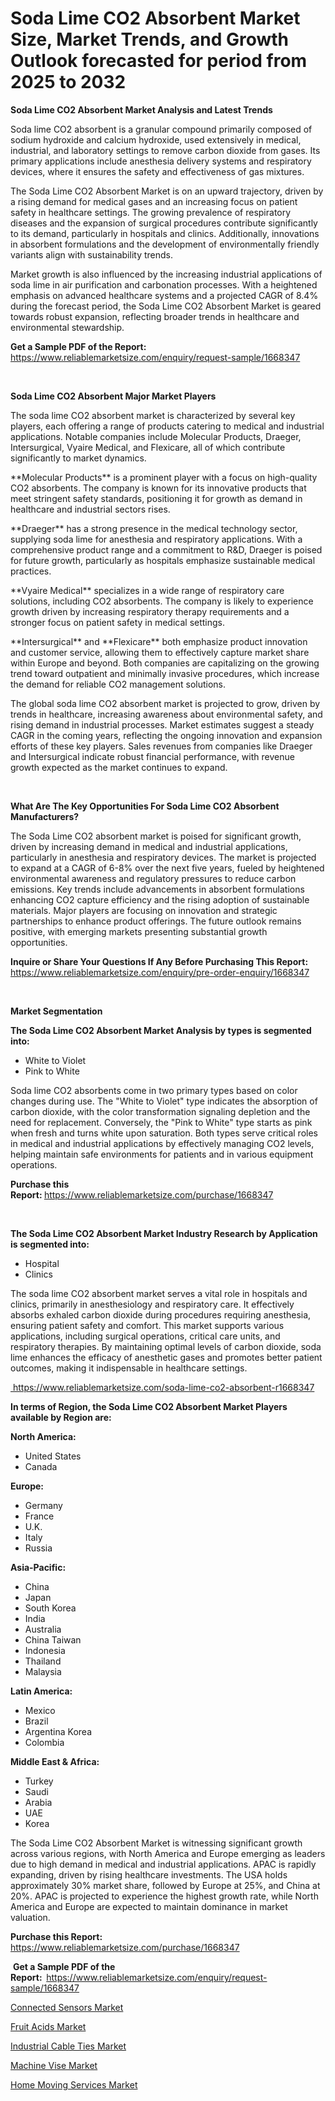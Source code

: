 <p><h1>Soda Lime CO2 Absorbent Market Size, Market Trends, and Growth Outlook forecasted for period from 2025 to 2032</h1></p><p><strong>Soda Lime CO2 Absorbent Market Analysis and Latest Trends</strong></p>
<p><p>Soda lime CO2 absorbent is a granular compound primarily composed of sodium hydroxide and calcium hydroxide, used extensively in medical, industrial, and laboratory settings to remove carbon dioxide from gases. Its primary applications include anesthesia delivery systems and respiratory devices, where it ensures the safety and effectiveness of gas mixtures. </p><p>The Soda Lime CO2 Absorbent Market is on an upward trajectory, driven by a rising demand for medical gases and an increasing focus on patient safety in healthcare settings. The growing prevalence of respiratory diseases and the expansion of surgical procedures contribute significantly to its demand, particularly in hospitals and clinics. Additionally, innovations in absorbent formulations and the development of environmentally friendly variants align with sustainability trends.</p><p>Market growth is also influenced by the increasing industrial applications of soda lime in air purification and carbonation processes. With a heightened emphasis on advanced healthcare systems and a projected CAGR of 8.4% during the forecast period, the Soda Lime CO2 Absorbent Market is geared towards robust expansion, reflecting broader trends in healthcare and environmental stewardship.</p></p>
<p><strong>Get a Sample PDF of the Report:&nbsp;</strong> <a href="https://www.reliablemarketsize.com/enquiry/request-sample/1668347?utm_campaign=1845&utm_medium=2&utm_source=Github&utm_content=ia&utm_term=06032025&utm_id=soda-lime-co2-absorbent">https://www.reliablemarketsize.com/enquiry/request-sample/1668347</a></p>
<p>&nbsp;</p>
<p><strong>Soda Lime CO2 Absorbent Major Market Players</strong></p>
<p><p>The soda lime CO2 absorbent market is characterized by several key players, each offering a range of products catering to medical and industrial applications. Notable companies include Molecular Products, Draeger, Intersurgical, Vyaire Medical, and Flexicare, all of which contribute significantly to market dynamics.</p><p>**Molecular Products** is a prominent player with a focus on high-quality CO2 absorbents. The company is known for its innovative products that meet stringent safety standards, positioning it for growth as demand in healthcare and industrial sectors rises. </p><p>**Draeger** has a strong presence in the medical technology sector, supplying soda lime for anesthesia and respiratory applications. With a comprehensive product range and a commitment to R&D, Draeger is poised for future growth, particularly as hospitals emphasize sustainable medical practices.</p><p>**Vyaire Medical** specializes in a wide range of respiratory care solutions, including CO2 absorbents. The company is likely to experience growth driven by increasing respiratory therapy requirements and a stronger focus on patient safety in medical settings.</p><p>**Intersurgical** and **Flexicare** both emphasize product innovation and customer service, allowing them to effectively capture market share within Europe and beyond. Both companies are capitalizing on the growing trend toward outpatient and minimally invasive procedures, which increase the demand for reliable CO2 management solutions.</p><p>The global soda lime CO2 absorbent market is projected to grow, driven by trends in healthcare, increasing awareness about environmental safety, and rising demand in industrial processes. Market estimates suggest a steady CAGR in the coming years, reflecting the ongoing innovation and expansion efforts of these key players. Sales revenues from companies like Draeger and Intersurgical indicate robust financial performance, with revenue growth expected as the market continues to expand.</p></p>
<p>&nbsp;</p>
<p><strong>What Are The Key Opportunities For Soda Lime CO2 Absorbent Manufacturers?</strong></p>
<p><p>The Soda Lime CO2 absorbent market is poised for significant growth, driven by increasing demand in medical and industrial applications, particularly in anesthesia and respiratory devices. The market is projected to expand at a CAGR of 6-8% over the next five years, fueled by heightened environmental awareness and regulatory pressures to reduce carbon emissions. Key trends include advancements in absorbent formulations enhancing CO2 capture efficiency and the rising adoption of sustainable materials. Major players are focusing on innovation and strategic partnerships to enhance product offerings. The future outlook remains positive, with emerging markets presenting substantial growth opportunities.</p></p>
<p><strong>Inquire or Share Your Questions If Any Before Purchasing This Report:</strong> <a href="https://www.reliablemarketsize.com/enquiry/pre-order-enquiry/1668347?utm_campaign=1845&utm_medium=2&utm_source=Github&utm_content=ia&utm_term=06032025&utm_id=soda-lime-co2-absorbent">https://www.reliablemarketsize.com/enquiry/pre-order-enquiry/1668347</a></p>
<p>&nbsp;</p>
<p><strong>Market Segmentation</strong></p>
<p><strong>The Soda Lime CO2 Absorbent Market Analysis by types is segmented into:</strong></p>
<p><ul><li>White to Violet</li><li>Pink to White</li></ul></p>
<p><p>Soda lime CO2 absorbents come in two primary types based on color changes during use. The "White to Violet" type indicates the absorption of carbon dioxide, with the color transformation signaling depletion and the need for replacement. Conversely, the "Pink to White" type starts as pink when fresh and turns white upon saturation. Both types serve critical roles in medical and industrial applications by effectively managing CO2 levels, helping maintain safe environments for patients and in various equipment operations.</p></p>
<p><strong>Purchase this Report:&nbsp;</strong><a href="https://www.reliablemarketsize.com/purchase/1668347?utm_campaign=1845&utm_medium=2&utm_source=Github&utm_content=ia&utm_term=06032025&utm_id=soda-lime-co2-absorbent">https://www.reliablemarketsize.com/purchase/1668347</a></p>
<p>&nbsp;</p>
<p><strong>The Soda Lime CO2 Absorbent Market Industry Research by Application is segmented into:</strong></p>
<p><ul><li>Hospital</li><li>Clinics</li></ul></p>
<p><p>The soda lime CO2 absorbent market serves a vital role in hospitals and clinics, primarily in anesthesiology and respiratory care. It effectively absorbs exhaled carbon dioxide during procedures requiring anesthesia, ensuring patient safety and comfort. This market supports various applications, including surgical operations, critical care units, and respiratory therapies. By maintaining optimal levels of carbon dioxide, soda lime enhances the efficacy of anesthetic gases and promotes better patient outcomes, making it indispensable in healthcare settings.</p></p>
<p><a href="https://www.reliablemarketsize.com/soda-lime-co2-absorbent-r1668347?utm_campaign=1845&utm_medium=2&utm_source=Github&utm_content=ia&utm_term=06032025&utm_id=soda-lime-co2-absorbent">&nbsp;https://www.reliablemarketsize.com/soda-lime-co2-absorbent-r1668347</a></p>
<p><strong>In terms of Region, the Soda Lime CO2 Absorbent Market Players available by Region are:</strong></p>
<p>
    <p> <strong> North America: </strong>
        <ul>
            <li>United States</li>
            <li>Canada</li>
        </ul>
        </p> 
    <p> <strong> Europe: </strong>
        <ul>
            <li>Germany</li>
            <li>France</li>
            <li>U.K.</li>
            <li>Italy</li>
            <li>Russia</li>
        </ul>
        </p> 
    <p> <strong> Asia-Pacific: </strong>
        <ul>
            <li>China</li>
            <li>Japan</li>
            <li>South Korea</li>
            <li>India</li>
            <li>Australia</li>
            <li>China Taiwan</li>
            <li>Indonesia</li>
            <li>Thailand</li>
            <li>Malaysia</li>
        </ul>
        </p> 
    <p> <strong> Latin America: </strong>
        <ul>
            <li>Mexico</li>
            <li>Brazil</li>
            <li>Argentina Korea</li>
            <li>Colombia</li>
        </ul>
        </p> 
    <p> <strong> Middle East & Africa: </strong>
        <ul>
            <li>Turkey</li>
            <li>Saudi</li>
            <li>Arabia</li>
            <li>UAE</li>
            <li>Korea</li>
        </ul>
    </p>
    </p>
<p><p>The Soda Lime CO2 Absorbent Market is witnessing significant growth across various regions, with North America and Europe emerging as leaders due to high demand in medical and industrial applications. APAC is rapidly expanding, driven by rising healthcare investments. The USA holds approximately 30% market share, followed by Europe at 25%, and China at 20%. APAC is projected to experience the highest growth rate, while North America and Europe are expected to maintain dominance in market valuation.</p></p>
<p><strong>Purchase this Report: </strong><a href="https://www.reliablemarketsize.com/purchase/1668347?utm_campaign=1845&utm_medium=2&utm_source=Github&utm_content=ia&utm_term=06032025&utm_id=soda-lime-co2-absorbent">https://www.reliablemarketsize.com/purchase/1668347</a></p>
<p>&nbsp;<strong>Get a Sample PDF of the Report:&nbsp;&nbsp;</strong><a href="https://www.reliablemarketsize.com/enquiry/request-sample/1668347?utm_campaign=1845&utm_medium=2&utm_source=Github&utm_content=ia&utm_term=06032025&utm_id=soda-lime-co2-absorbent">https://www.reliablemarketsize.com/enquiry/request-sample/1668347</a></p>
<p><strong></strong></p>
<p><p><a href="https://github.com/papnider/Market-Research-Report-List-1/blob/main/connected-sensors-market.md?utm_campaign=1845&utm_medium=2&utm_source=Github&utm_content=ia&utm_term=06032025&utm_id=soda-lime-co2-absorbent">Connected Sensors Market</a></p><p><a href="https://github.com/dickstoscopg/Market-Research-Report-List-1/blob/main/fruit-acids-market.md?utm_campaign=1845&utm_medium=2&utm_source=Github&utm_content=ia&utm_term=06032025&utm_id=soda-lime-co2-absorbent">Fruit Acids Market</a></p><p><a href="https://github.com/geresalgieaz/Market-Research-Report-List-1/blob/main/industrial-cable-ties-market.md?utm_campaign=1845&utm_medium=2&utm_source=Github&utm_content=ia&utm_term=06032025&utm_id=soda-lime-co2-absorbent">Industrial Cable Ties Market</a></p><p><a href="https://github.com/ceranamaduvq/Market-Research-Report-List-1/blob/main/machine-vise-market.md?utm_campaign=1845&utm_medium=2&utm_source=Github&utm_content=ia&utm_term=06032025&utm_id=soda-lime-co2-absorbent">Machine Vise Market</a></p><p><a href="https://github.com/foustzelmsdv/Market-Research-Report-List-1/blob/main/home-moving-services-market.md?utm_campaign=1845&utm_medium=2&utm_source=Github&utm_content=ia&utm_term=06032025&utm_id=soda-lime-co2-absorbent">Home Moving Services Market</a></p></p>